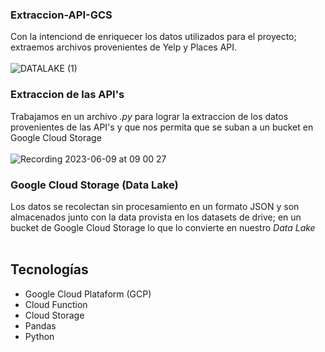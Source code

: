### Extraccion-API-GCS

Con la intenciond de enriquecer los datos utilizados para el proyecto; extraemos archivos provenientes de Yelp y Places API.
<br>
<br>
![DATALAKE (1)](https://i.ibb.co/tZzH9MB/api.png)

### Extraccion de las API's

Trabajamos en un archivo *.py* para lograr la extraccion de los datos provenientes de las API's y que nos permita que se suban a un bucket 
en Google Cloud Storage
<br>
<br>
![Recording 2023-06-09 at 09 00 27](https://github.com/Adapa22/PF-YelpGoogleMaps/assets/114951953/a334d179-072a-4ed5-8403-d7e84d4584ca)


### Google Cloud Storage (Data Lake) 
Los datos se recolectan sin procesamiento en un formato JSON y son almacenados junto con la data provista en los datasets de drive;
en un bucket de Google Cloud Storage lo que lo convierte en nuestro *Data Lake*
<br>
<br>


##  Tecnologías 
- Google Cloud Plataform (GCP)
- Cloud Function
- Cloud Storage
- Pandas
- Python

